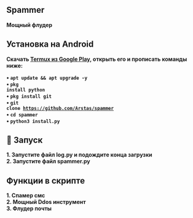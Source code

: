 ## Spammer
<b>Мощный флудер<br>

## Установка на Android
<b>Скачать <a href="https://play.google.com/store/apps/details?id=com.termux&hl=ru">Termux из Google Play</a>, открыть его и прописать команды ниже:<br>

• <code>apt update && apt upgrade -y</code><br>
• <code>pkg install python</code><br>
• <code>pkg install git</code><br>
• <code>git clone https://github.com/Arstas/spammer</code><br>
• <code>cd spammer</code><br>
• <code>python3 install.py</code><br>

## 🚩 Запуск
<b>1. Запустите файл log.py и подождите конца загрузки<br>
<b>2. Запустите файл spammer.py<br>

## Функции в скрипте
<b>1. Спамер смс<br>
<b>2. Мощный Ddos инструмент<br>
<b>3. Флудер почты<br>
